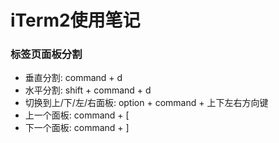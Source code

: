 # iTerm2使用笔记

### 标签页面板分割

- 垂直分割: command + d
- 水平分割: shift + command + d
- 切换到上/下/左/右面板: option + command + 上下左右方向键
- 上一个面板: command + [
- 下一个面板: command + ]
